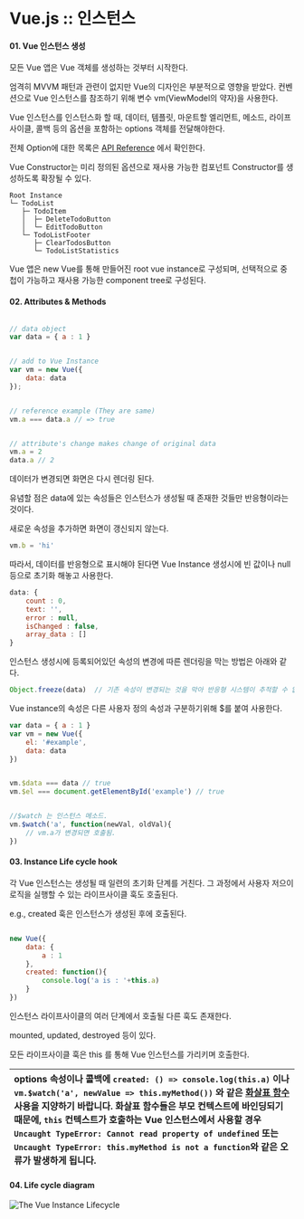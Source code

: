 # Vue.js :: 인스턴스

#### 01. Vue 인스턴스 생성

모든 Vue 앱은 Vue 객체를 생성하는 것부터 시작한다.

엄격히 MVVM 패턴과 관련이 없지만 Vue의 디자인은 부분적으로 영향을 받았다. 컨벤션으로 Vue 인스턴스를 참조하기 위해 변수 vm\(ViewModel의 약자\)을 사용한다.

Vue 인스턴스를 인스턴스화 할 때, 데이터, 템플릿, 마운트할 엘리먼트, 메소드, 라이프사이클, 콜백 등의 옵션을 포함하는 options 객체를 전달해야한다.

전체 Option에 대한 목록은 [API Reference](https://kr.vuejs.org/v2/api) 에서 확인한다.

Vue Constructor는 미리 정의된 옵션으로 재사용 가능한 컴포넌트 Constructor를 생성하도록 확장될 수 있다.

```text
Root Instance
└─ TodoList
   ├─ TodoItem
   │  ├─ DeleteTodoButton
   │  └─ EditTodoButton
   └─ TodoListFooter
      ├─ ClearTodosButton
      └─ TodoListStatistics
```

Vue 앱은 new Vue를 통해 만들어진 root vue instance로 구성되며, 선택적으로 중첩이 가능하고 재사용 가능한 component tree로 구성된다.

#### 02. Attributes & Methods

```javascript

// data object
var data = { a : 1 }


// add to Vue Instance
var vm = new Vue({
	data: data
});


// reference example (They are same)
vm.a === data.a // => true


// attribute's change makes change of original data
vm.a = 2
data.a // 2
```

데이터가 변경되면 화면은 다시 렌더링 된다.

유념할 점은 data에 있는 속성들은 인스턴스가 생성될 때 존재한 것들만 반응형이라는 것이다.

새로운 속성을 추가하면 화면이 갱신되지 않는다.

```javascript
vm.b = 'hi'
```

따라서, 데이터를 반응형으로 표시해야 된다면 Vue Instance 생성시에 빈 값이나 null 등으로 초기화 해놓고 사용한다.

```javascript
data: {
	count : 0,
	text: '',
    error : null,
    isChanged : false,
    array_data : []
}
```

인스턴스 생성시에 등록되어있던 속성의 변경에 따른 렌더링을 막는 방법은 아래와 같다.

```javascript
Object.freeze(data)  // 기존 속성이 변경되는 것을 막아 반응형 시스템이 추적할 수 없다는것을 의미한다.
```

Vue instance의 속성은 다른 사용자 정의 속성과 구분하기위해 $를 붙여 사용한다.

```javascript
var data = { a : 1 }
var vm = new Vue({
	el: '#example',
	data: data
})


vm.$data === data // true
vm.$el === document.getElementById('example') // true


//$watch 는 인스턴스 메소드.
vm.$watch('a', function(newVal, oldVal){
	// vm.a가 변경되면 호출됨.
})
```

#### 03. Instance Life cycle hook

각 Vue 인스턴스는 생성될 때 일련의 초기화 단계를 거친다. 그 과정에서 사용자 저으이 로직을 실행할 수 있는 라이프사이클 훅도 호출된다.

e.g., created 훅은 인스턴스가 생성된 후에 호출된다.

```javascript

new Vue({
	data: {
		a : 1
	},
	created: function(){
		console.log('a is : '+this.a)
	}
})
```

인스턴스 라이프사이클의 여러 단계에서 호출될 다른 훅도 존재한다.

mounted, updated, destroyed 등이 있다.

모든 라이프사이클 훅은 this 를 통해 Vue 인스턴스를 가리키며 호출한다.

| options 속성이나 콜백에 `created: () => console.log(this.a)` 이나 `vm.$watch('a', newValue => this.myMethod())` 와 같은 [화살표 함수](https://developer.mozilla.org/ko/docs/Web/JavaScript/Reference/Functions/%EC%95%A0%EB%A1%9C%EC%9A%B0_%ED%8E%91%EC%85%98) 사용을 지양하기 바랍니다. 화살표 함수들은 부모 컨텍스트에 바인딩되기 때문에, `this` 컨텍스트가 호출하는 Vue 인스턴스에서 사용할 경우 `Uncaught TypeError: Cannot read property of undefined` 또는 `Uncaught TypeError: this.myMethod is not a function`와 같은 오류가 발생하게 됩니다. |
| :--- |


#### 04. Life cycle diagram

![The Vue Instance Lifecycle](https://kr.vuejs.org/images/lifecycle.png)

